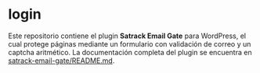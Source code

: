 # login

Este repositorio contiene el plugin **Satrack Email Gate** para WordPress, el cual protege páginas mediante un formulario con validación de correo y un captcha aritmético. La documentación completa del plugin se encuentra en [satrack-email-gate/README.md](satrack-email-gate/README.md).
